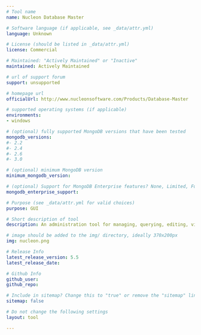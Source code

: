 ```yaml
---
# Tool name
name: Nucleon Database Master

# Software language (if applicable, see _data/attr.yml)
language: Unknown

# License (should be listed in _data/attr.yml)
license: Commercial

# Maintained: "Actively Maintained" or "Inactive"
maintained: Actively Maintained

# url of support forum
support: unsupported

# homepage url
officialUrl: http://www.nucleonsoftware.com/Products/Database-Master

# supported operating systems (if applicable)
environments:
- windows

# (optional) fully supported MongoDB versions that have been tested
mongodb_versions:
#- 2.2
#- 2.4
#- 2.6
#- 3.0

# (optional) minimum MongoDB version
minimum_mongodb_version:

# (optional) Support for MongoDB Enterprise features? None, Limited, Full
mongodb_enterprise_support: 

# Purpose (see _data/attr.yml for valid choices)
purpose: GUI

# Short description of tool
description: An administration tool for managing, querying, editing, visualizing, designing and reporting on MongoDB.

# image should be added to the img/ directory, ideally 370x200px
img: nucleon.png

# Release Info
latest_release_version: 5.5
latest_release_date: 

# Github Info
github_user: 
github_repo: 

# Include in sitemap? Change this to "true" or remove the "sitemap" line
sitemap: false

# Do not change the following settings
layout: tool

---
```


